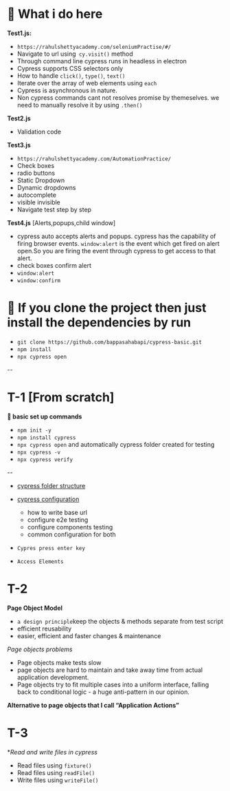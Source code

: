 # 🌱 What i do here

**Test1.js:**

- `https://rahulshettyacademy.com/seleniumPractise/#/`
- Navigate to url using` cy.visit()` method
- Through command line cypress runs in headless in electron
- Cypress supports CSS selectors only
- How to handle `click()`, `type()`, `text()`
- Iterate over the array of web elements using `each`
- Cypress is asynchronous in nature.
- Non cypress commands cant not resolves promise by themeselves. we need to manually resolve it by using `.then()`

**Test2.js**

- Validation code

**Test3.js**
- `https://rahulshettyacademy.com/AutomationPractice/`
- Check boxes
- radio buttons
- Static Dropdown
- Dynamic dropdowns
- autocomplete
- visible invisible
- Navigate test step by step

**Test4.js** [Alerts,popups,child window]

- cypress auto accepts alerts and popups. cypress has the capability of firing browser events. `window:alert` is the event which get fired on alert open.So you are firing the event through cypress to get access to that alert.
- check boxes confirm alert
- `window:alert`
- `window:confirm`

# 🌱 If you clone the project then just install the dependencies by run

- `git clone https://github.com/bappasahabapi/cypress-basic.git`
- `npm install`
- `npx cypress open`

--

# T-1 [From scratch]

**🌱 basic set up commands**

- `npm init -y`
- `npm install cypress`
- `npx cypress open` and automatically cypress folder created for testing
- `npx cypress -v`
- `npx cypress verify`

--

- [cypress folder structure](https://docs.cypress.io/guides/core-concepts/writing-and-organizing-tests)
- [cypress configuration](https://docs.cypress.io/guides/references/configuration)
  - how to write base url
  - configure e2e testing
  - configure components testing
  - common configuration for both
- `Cypres press enter key`

- `Access Elements`

# T-2

**Page Object Model**

- `a design principle`keep the objects & methods separate from test script
- efficient reusability
- easier, efficient and faster changes & maintenance
<!--  -->

_Page objects problems_

- Page objects make tests slow
- page objects are hard to maintain and take away time from actual application development.
- Page objects try to fit multiple cases into a uniform interface, falling back to conditional logic - a huge anti-pattern in our opinion.

**Alternative to page objects that I call “Application Actions”**

# T-3

\*_Read and write files in cypress_

- Read files using `fixture()`
- Read files using `readFile()`
- Write files using `writeFile()`
